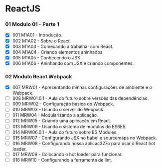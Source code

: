 # ReactJS

###  01 Modulo 01 - Parte 1

- [x] 001 M1A01 - Introdução.
- [x] 002 M1A02 - Sobre o React.
- [x] 003 M1A03 - Comecando a trabalhar com React.
- [x] 004 M1A04 - Criando elementos aninhados
- [x] 005 M1A05 - Conhecendo o JSX
- [x] 006 M1A06 - Aninhando com JSX e criando componentes.

###  02 Modulo React  Webpack

- [x] 007 MRW01 - Apresentando minhas configurações de ambiente e o Webpack.
- [ ] 008 MRW01.0.1 - Aula do futuro sobre versões das dependências.
- [ ] 009 MRW02 - Configuração basica do Webpack.
- [ ] 010 MRW03 - Usando o server do Webpack.
- [ ] 011 MRW04 - Modularizando a aplicação.
- [ ] 012 MRW05 - Criando uma aplicação em React.
- [ ] 013 MRW06 - Usando o sistema de modulos do ES6E5.
- [ ] 014 MRW06.0.1 - Aula do futuro sobre ES Modules.
- [ ] 015 MRW07 - Configurando JSX no babel e sourcemaps no Webpack.
- [ ] 016 MRW08 - Configurando nossa aplicac227o para usar o React hot loader.
- [ ] 017 MRW09 - Colocando o hot loader para funcionar.
- [ ] 018 MRW10 - Configurando a ferramenta de lint.
